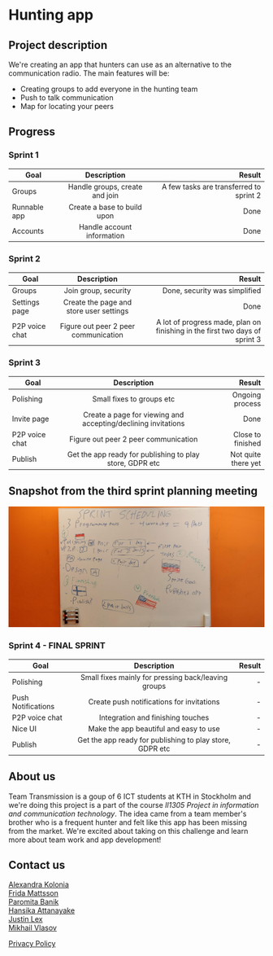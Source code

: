 # **Hunting app**
## Project description
We're creating an app that hunters can use as an alternative to the communication radio. The main features will be:
- Creating groups to add everyone in the hunting team
- Push to talk communication
- Map for locating your peers

## **Progress**
### Sprint 1

|  Goal         | Description   | Result  |
| ------------- |:-------------:| -----:|
| Groups      | Handle groups, create and join | A few tasks are transferred to sprint 2 |
| Runnable app      | Create a base to build upon | Done |
| Accounts | Handle account information | Done |

### Sprint 2

|  Goal         | Description   | Result  |
| ------------- |:-------------:| -----:|
| Groups      | Join group, security | Done, security was simplified |
| Settings page      | Create the page and store user settings | Done |
| P2P voice chat | Figure out peer 2 peer communication | A lot of progress made, plan on finishing in the first two days of sprint 3 |

### Sprint 3

|  Goal         | Description   | Result  |
| ------------- |:-------------:| -----:|
| Polishing      | Small fixes to groups etc | Ongoing process |
| Invite page      | Create a page for viewing and accepting/declining invitations | Done |
| P2P voice chat | Figure out peer 2 peer communication | Close to finished |
| Publish | Get the app ready for publishing to play store, GDPR etc | Not quite there yet |


## Snapshot from the third sprint planning meeting

![](sprint3-scheduling.jpg)

### Sprint 4 - **FINAL SPRINT**

|  Goal         | Description   | Result  |
| ------------- |:-------------:| -----:|
| Polishing      | Small fixes mainly for pressing back/leaving groups | - |
| Push Notifications      | Create push notifications for invitations | - |
| P2P voice chat | Integration and finishing touches | - |
| Nice UI | Make the app beautiful and easy to use | - |
| Publish | Get the app ready for publishing to play store, GDPR etc | - |



## About us
Team Transmission is a goup of 6 ICT students at KTH in Stockholm and we're doing this project is a part of the course *Il1305 Project in information and communication technology*. The idea came from a team member's brother who is a frequent hunter and felt like this app has been missing from the market. We're excited about taking on this challenge and learn more about team work and app development!

## Contact us
[Alexandra Kolonia](mailto:alex.kolonia@hotmail.com)<br />
[Frida Mattsson](mailto:frida_mattsson97@hotmail.com)<br />
[Paromita Banik](mailto:paromita@kth.se)<br />
[Hansika Attanayake](mailto:ghat@kth.se)<br />
[Justin Lex](mailto:jtlex@kth.se)<br />
[Mikhail Vlasov](mailto:vlasov@kth.se)<br />

<a href="privacy.html">Privacy Policy</a>
